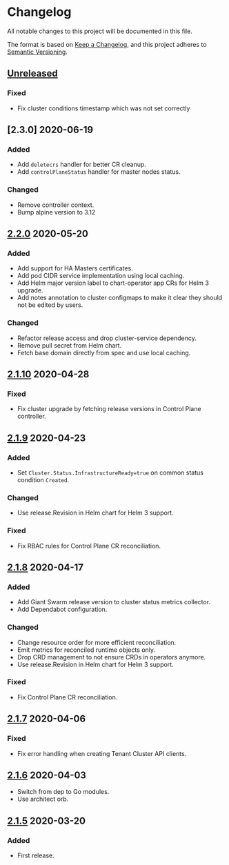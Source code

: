 # Changelog

All notable changes to this project will be documented in this file.

The format is based on [Keep a Changelog](https://keepachangelog.com/en/1.0.0/),
and this project adheres to [Semantic Versioning](https://semver.org/spec/v2.0.0.html).



## [Unreleased]

### Fixed

- Fix cluster conditions timestamp which was not set correctly

## [2.3.0] 2020-06-19

### Added

- Add `deletecrs` handler for better CR cleanup.
- Add `controlPlaneStatus` handler for master nodes status.

### Changed

- Remove controller context.
- Bump alpine version to 3.12


## [2.2.0] 2020-05-20

### Added

- Add support for HA Masters certificates.
- Add pod CIDR service implementation using local caching.
- Add Helm major version label to chart-operator app CRs for Helm 3 upgrade.
- Add notes annotation to cluster configmaps to make it clear they should not
be edited by users.

### Changed

- Refactor release access and drop cluster-service dependency.
- Remove pull secret from Helm chart.
- Fetch base domain directly from spec and use local caching.



## [2.1.10] 2020-04-28

### Fixed

- Fix cluster upgrade by fetching release versions in Control Plane controller.



## [2.1.9] 2020-04-23

### Added

- Set `Cluster.Status.InfrastructureReady=true` on common status condition `Created`.

### Changed

- Use release.Revision in Helm chart for Helm 3 support.

### Fixed

- Fix RBAC rules for Control Plane CR reconciliation.



## [2.1.8] 2020-04-17

### Added

- Add Giant Swarm release version to cluster status metrics collector.
- Add Dependabot configuration.

### Changed

- Change resource order for more efficient reconciliation.
- Emit metrics for reconciled runtime objects only.
- Drop CRD management to not ensure CRDs in operators anymore.
- Use release.Revision in Helm chart for Helm 3 support.

### Fixed

- Fix Control Plane CR reconciliation.



## [2.1.7] 2020-04-06

### Fixed

- Fix error handling when creating Tenant Cluster API clients.



## [2.1.6] 2020-04-03

- Switch from dep to Go modules.
- Use architect orb.



## [2.1.5] 2020-03-20

### Added

- First release.



[Unreleased]: https://github.com/giantswarm/cluster-operator/compare/v2.3.0...HEAD

[2.2.0]: https://github.com/giantswarm/cluster-operator/compare/v2.2.0...v2.3.0
[2.2.0]: https://github.com/giantswarm/cluster-operator/compare/v2.1.10...v2.2.0
[2.1.10]: https://github.com/giantswarm/cluster-operator/compare/v2.1.9...v2.1.10
[2.1.9]: https://github.com/giantswarm/cluster-operator/compare/v2.1.8...v2.1.9
[2.1.8]: https://github.com/giantswarm/cluster-operator/compare/v2.1.7...v2.1.8
[2.1.7]: https://github.com/giantswarm/cluster-operator/compare/v2.1.6...v2.1.7
[2.1.6]: https://github.com/giantswarm/cluster-operator/compare/v2.1.5...v2.1.6

[2.1.5]: https://github.com/giantswarm/cluster-operator/releases/tag/v2.1.5
